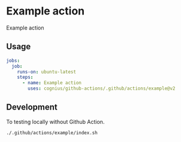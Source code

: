 # Example action

Example action

## Usage

```yaml
jobs:
  job:
    runs-on: ubuntu-latest
    steps:
      - name: Example action
        uses: cognius/github-actions/.github/actions/example@v2
```

## Development

To testing locally without Github Action.

```bash
./.github/actions/example/index.sh
```
